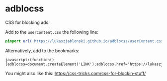 # adblocss
CSS for blocking ads.

Add to the `userContent.css` the following line:
```css
@import url('https://lukaszjablonski.github.io/adblocss/userContent.css');
```

Alternatively, add to the bookmarks:
```
javascript:(function(){adblocss=document.createElement('LINK');adblocss.href='https://lukaszjablonski.github.io/adblocss/userContent.css';adblocss.rel='stylesheet';document.body.appendChild(adblocss);}
```

You might also like this: https://css-tricks.com/css-for-blockin-stuff/
